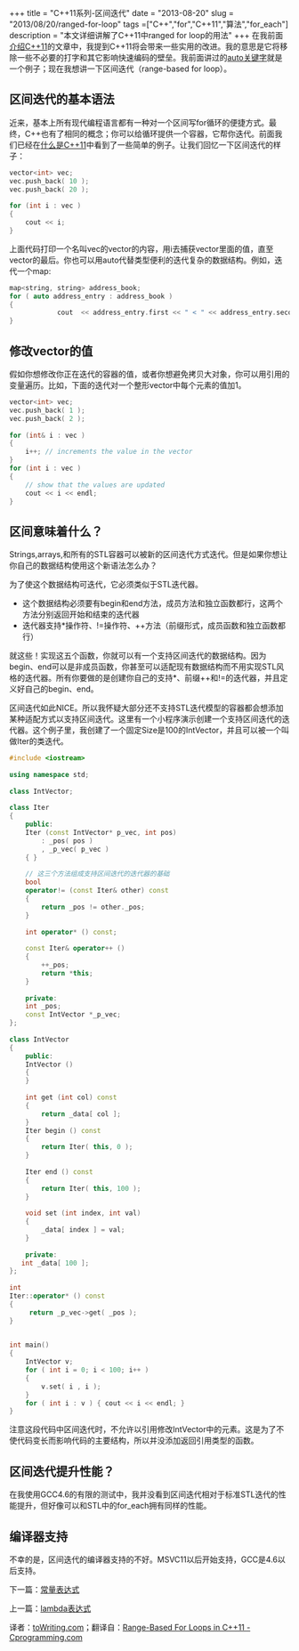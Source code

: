 +++
title = "C++11系列-区间迭代"
date = "2013-08-20"
slug = "2013/08/20/ranged-for-loop"
tags =["C++","for","C++11","算法","for_each"]
description = "本文详细讲解了C++11中ranged for loop的用法"
+++
在我前面[介绍C++11][1]的文章中，我提到C++11将会带来一些实用的改进。我的意思是它将移除一些不必要的打字和其它影响快速编码的壁垒。我前面讲过的[auto关键字][2]就是一个例子；现在我想讲一下区间迭代（range-based for loop）。
## 区间迭代的基本语法
近来，基本上所有现代编程语言都有一种对一个区间写for循环的便捷方式。最终，C++也有了相同的概念；你可以给循环提供一个容器，它帮你迭代。前面我们已经在[什么是C++11][1]中看到了一些简单的例子。让我们回忆一下区间迭代的样子：
```cpp
vector<int> vec;
vec.push_back( 10 );
vec.push_back( 20 );
 
for (int i : vec ) 
{
    cout << i;
}
```
上面代码打印一个名叫vec的vector的内容，用i去捕获vector里面的值，直至vector的最后。你也可以用auto代替类型便利的迭代复杂的数据结构。例如，迭代一个map:
```cpp
map<string, string> address_book;
for ( auto address_entry : address_book )
{
            cout  << address_entry.first << " < " << address_entry.second << ">" << endl;
} 
```

## 修改vector的值
假如你想修改你正在迭代的容器的值，或者你想避免拷贝大对象，你可以用引用的变量遍历。比如，下面的迭代对一个整形vector中每个元素的值加1。
```cpp
vector<int> vec;
vec.push_back( 1 );
vec.push_back( 2 );
 
for (int& i : vec ) 
{
    i++; // increments the value in the vector
}
for (int i : vec )
{
    // show that the values are updated
    cout << i << endl;
}
```
## 区间意味着什么？
Strings,arrays,和所有的STL容器可以被新的区间迭代方式迭代。但是如果你想让你自己的数据结构使用这个新语法怎么办？

为了使这个数据结构可迭代，它必须类似于STL迭代器。

* 这个数据结构必须要有begin和end方法，成员方法和独立函数都行，这两个方法分别返回开始和结束的迭代器
* 迭代器支持*操作符、!=操作符、++方法（前缀形式，成员函数和独立函数都行）

就这些！实现这五个函数，你就可以有一个支持区间迭代的数据结构。因为begin、end可以是非成员函数，你甚至可以适配现有数据结构而不用实现STL风格的迭代器。所有你要做的是创建你自己的支持*、前缀++和!=的迭代器，并且定义好自己的begin、end。

区间迭代如此NICE。所以我怀疑大部分还不支持STL迭代模型的容器都会想添加某种适配方式以支持区间迭代。这里有一个小程序演示创建一个支持区间迭代的迭代器。这个例子里，我创建了一个固定Size是100的IntVector，并且可以被一个叫做Iter的类迭代。
```cpp
#include <iostream>
 
using namespace std;
 
class IntVector;
 
class Iter
{
    public:
    Iter (const IntVector* p_vec, int pos)
        : _pos( pos )
        , _p_vec( p_vec )
    { }
 
    // 这三个方法组成支持区间迭代的迭代器的基础
    bool
    operator!= (const Iter& other) const
    {
        return _pos != other._pos;
    }
 
    int operator* () const;
 
    const Iter& operator++ ()
    {
        ++_pos;
        return *this;
    }
 
    private:
    int _pos;
    const IntVector *_p_vec;
};
 
class IntVector
{
    public:
    IntVector ()
    {
    }
 
    int get (int col) const
    {
        return _data[ col ];
    }
    Iter begin () const
    {
        return Iter( this, 0 );
    }
 
    Iter end () const
    {
        return Iter( this, 100 );
    }
 
    void set (int index, int val)
    {
        _data[ index ] = val;
    }
 
    private:
   int _data[ 100 ];
};
 
int
Iter::operator* () const
{
     return _p_vec->get( _pos );
}
 

int main()
{
    IntVector v;
    for ( int i = 0; i < 100; i++ )
    {
        v.set( i , i );
    }
    for ( int i : v ) { cout << i << endl; }
}
```
注意这段代码中区间迭代时，不允许以引用修改IntVector中的元素。这是为了不使代码变长而影响代码的主要结构，所以并没添加返回引用类型的函数。
## 区间迭代提升性能？
在我使用GCC4.6的有限的测试中，我并没看到区间迭代相对于标准STL迭代的性能提升，但好像可以和STL中的for_each拥有同样的性能。

## 编译器支持
不幸的是，区间迭代的编译器支持的不好。MSVC11以后开始支持，GCC是4.6以后支持。

下一篇：[常量表达式][5]

上一篇：[lambda表达式][3]

译者：[toWriting.com](/)；翻译自：[Range-Based For Loops in C++11 - Cprogramming.com][4]

 [1]:/blog/2013/08/01/what-is-cpp11/
 [2]:/blog/2013/08/08/improved-type-inference-in-cpp11/
 [3]:/blog/2013/08/11/lambda-closures/
 [4]:http://www.cprogramming.com/c++11/c++11-ranged-for-loop.html
 [5]:/blog/2013/09/17/constexpr/
